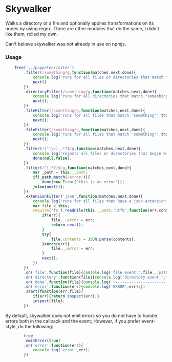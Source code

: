 # Skywalker

Walks a directory or a file and optionally applies transformations on its nodes by using regex.
There are other modules that do the same, I didn't like them, rolled my own.

Can't believe skywalker was not already in use on npmjs.

### Usage

```js
	Tree('../puppeteer/sites')
		.filter(/something/g,function(matches,next,done){
			console.log('runs for all files or directories that match "something"',this._.path);
			next()
		})
		.directoryFilter(/something/g,function(matches,next,done){
			console.log('runs for all directories that match "something"',this._.children.length);
			next();
		})
		.fileFilter(/something/g,function(matches,next,done){
			console.log('runs for all files that match "something"',this._.path);
			next();
		})
		.fileFilter(/something/g,function(matches,next,done){
			console.log('runs for all files that match "something"',this._.path);
			next();
		})
		.filter(/(^|\/)_.*?$/g,function(matches,next,done){
			console.log('rejects all files or directories that begin with "_"',this._.path);
			done(null,false);
		})
		.filter(/^(.*?)$/g,function(matches,next,done){
			var _path = this._.path;
			if(_path.match(/error/)){
				done(new Error('this is an error'));	
			}else{next()};
		})
		.extensionFilter('json',function(matches,next,done){
			console.log('runs for all files that have a json extension',this._.path);
			var file = this;
			require('fs').readFile(this._.path,'utf8',function(err,contents){
				if(err){
					file._.error = err;
					return next();
				}
				try{
					file.contents = JSON.parse(contents);
				}catch(err){
					file._.error = err;
				}
				next();
			})
		})
		.on('file',function(file){console.log('file event:',file._.path);})
		.on('directory',function(file){console.log('directory event:',file._.path);})
		.on('done',function(file){console.log('-----------------------');})
		.on('error',function(err){console.log('ERROR',err);})
		.start(function(err,file){
			if(err){return inspect(err);}
			inspect(file);
		})
```

By default, skywalker does not emit errors so you do not have to handle errors both in the callback and the event;
However, if you prefer event-style, do the following:

```js
		tree
		.emitError(true)
		.on('error',function(err){
			console.log('error',err);
		})
```
